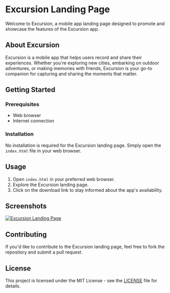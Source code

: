 # Excursion Landing Page

Welcome to Excursion, a mobile app landing page designed to promote and showcase the features of the Excursion app.

## About Excursion

Excursion is a mobile app that helps users record and share their experiences. Whether you're exploring new cities, embarking on outdoor adventures, or making memories with friends, Excursion is your go-to companion for capturing and sharing the moments that matter.

## Getting Started

### Prerequisites

- Web browser
- Internet connection

### Installation

No installation is required for the Excursion landing page. Simply open the `index.html` file in your web browser.

## Usage

1. Open `index.html` in your preferred web browser.
2. Explore the Excursion landing page.
3. Click on the download link to stay informed about the app's availability.

## Screenshots

[![Excursion Landing Page](screenshot.png)](excursion/resources/images/screenshot.png)

## Contributing

If you'd like to contribute to the Excursion landing page, feel free to fork the repository and submit a pull request.

## License

This project is licensed under the MIT License - see the [LICENSE](LICENSE) file for details.
